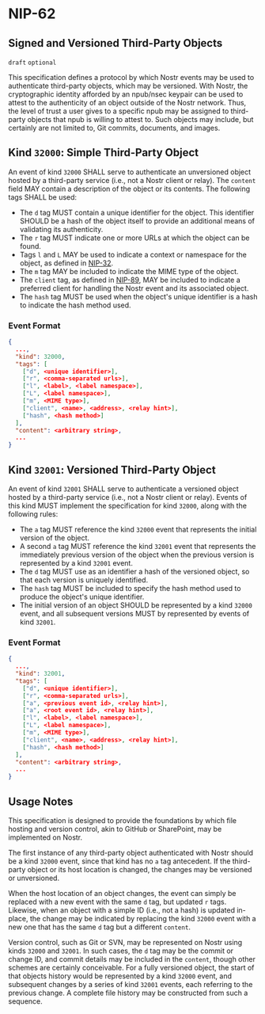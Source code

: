 NIP-62
======

Signed and Versioned Third-Party Objects
----------------------------------------

`draft` `optional`

This specification defines a protocol by which Nostr events may be used to authenticate third-party objects, which may be versioned.  With Nostr, the cryptographic identity afforded by an npub/nsec keypair can be used to attest to the authenticity of an object outside of the Nostr network.  Thus, the level of trust a user gives to a specific npub may be assigned to third-party objects that npub is willing to attest to.  Such objects may include, but certainly are not limited to, Git commits, documents, and images.

## Kind `32000`: Simple Third-Party Object

An event of  kind `32000` SHALL serve to authenticate an unversioned object hosted by a third-party service (i.e., not a Nostr client or relay).  The `content` field MAY contain a description of the object or its contents.  The following tags SHALL be used:

- The `d` tag MUST contain a unique identifier for the object.  This identifier SHOULD be a hash of the object itself to provide an additional means of validating its authenticity.
- The `r` tag MUST indicate one or more URLs at which the object can be found.
- Tags `l` and `L` MAY be used to indicate a context or namespace for the object, as defined in [NIP-32](https://github.com/nostr-protocol/nips/blob/master/32.md).
- The `m` tag MAY be included to indicate the MIME type of the object.
- The `client` tag, as defined in [NIP-89](https://github.com/nostr-protocol/nips/blob/master/89.md), MAY be included to indicate a preferred client for handling the Nostr event and its associated object.
- The `hash` tag MUST be used when the object's unique identifier is a hash to indicate the hash method used.

### Event Format

```json
{
  ...,
  "kind": 32000,
  "tags": [
    ["d", <unique identifier>],
    ["r", <comma-separated urls>],
    ["l", <label>, <label namespace>],
    ["L", <label namespace>],
    ["m", <MIME type>],
    ["client", <name>, <address>, <relay hint>],
    ["hash", <hash method>]
  ],
  "content": <arbitrary string>,
  ...
}
```

## Kind `32001`: Versioned Third-Party Object

An event of kind `32001` SHALL serve to authenticate a versioned object hosted by a third-party service (i.e., not a Nostr client or relay).  Events of this kind MUST implement the specification for kind `32000`, along with the following rules:

- The `a` tag MUST reference the kind `32000` event that represents the initial version of the object.
- A second `a` tag MUST reference the kind `32001` event that represents the immediately previous version of the object when the previous version is represented by a kind `32001` event.
- The `d` tag MUST use as an identifier a hash of the versioned object, so that each version is uniquely identified.
- The `hash` tag MUST be included to specify the hash method used to produce the object's unique identifier.
- The initial version of an object SHOULD be represented by a kind `32000` event, and all subsequent versions MUST by represented by events of kind `32001`.

### Event Format

```json
{
  ...,
  "kind": 32001,
  "tags": [
    ["d", <unique identifier>],
    ["r", <comma-separated urls>],
    ["a", <previous event id>, <relay hint>],
    ["a", <root event id>, <relay hint>],
    ["l", <label>, <label namespace>],
    ["L", <label namespace>],
    ["m", <MIME type>],
    ["client", <name>, <address>, <relay hint>],
    ["hash", <hash method>]
  ],
  "content": <arbitrary string>,
  ...
}
```

## Usage Notes

This specification is designed to provide the foundations by which file hosting and version control, akin to GitHub or SharePoint, may be implemented on Nostr.

The first instance of any third-party object authenticated with Nostr should be a kind `32000` event, since that kind has no `a` tag antecedent.  If the third-party object or its host location is changed, the changes may be versioned or unversioned.

When the host location of an object changes, the event can simply be replaced with a new event with the same `d` tag, but updated `r` tags.  Likewise, when an object with a simple ID (i.e., not a hash) is updated in-place, the change may be indicated by replacing the kind `32000` event with a new one that has the same `d` tag but a different `content`.

Version control, such as Git or SVN, may be represented on Nostr using kinds `32000` and `32001`.  In such cases, the `d` tag may be the commit or change ID, and commit details may be included in the `content`, though other schemes are certainly conceivable.  For a fully versioned object, the start of that objects history would be represented by a kind `32000` event, and subsequent changes by a series of kind `32001` events, each referring to the previous change.  A complete file history may be constructed from such a sequence.
